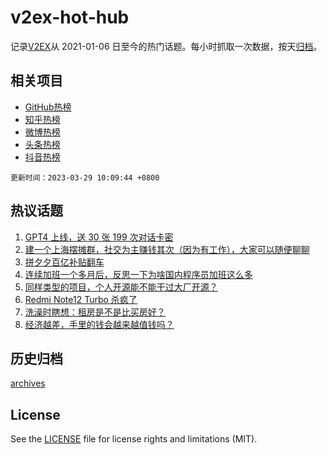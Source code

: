 # v2ex-hot-hub

 记录[V2EX](https://www.v2ex.com/)从 2021-01-06 日至今的热门话题。每小时抓取一次数据，按天[归档](archives)。
 
 ## 相关项目

- [GitHub热榜](https://github.com/it985/github-hot-hub)
- [知乎热榜](https://github.com/it985/zhihu-hot-hub)
- [微博热榜](https://github.com/it985/weibo-hot-hub)
- [头条热榜](https://github.com/it985/toutiao-hot-hub)
- [抖音热榜](https://github.com/it985/douyin-hot-hub)


 `更新时间：2023-03-29 10:09:44 +0800`

## 热议话题

1. [GPT4 上线，送 30 张 199 次对话卡密](https://www.v2ex.com/t/927773)
1. [建一个上海摆摊群，社交为主赚钱其次（因为有工作），大家可以随便聊聊](https://www.v2ex.com/t/927761)
1. [拼夕夕百亿补贴翻车](https://www.v2ex.com/t/927771)
1. [连续加班一个多月后，反思一下为啥国内程序员加班这么多](https://www.v2ex.com/t/927862)
1. [同样类型的项目，个人开源能不能干过大厂开源？](https://www.v2ex.com/t/927837)
1. [Redmi Note12 Turbo 杀疯了](https://www.v2ex.com/t/927951)
1. [洗澡时瞎想：租房是不是比买房好？](https://www.v2ex.com/t/927920)
1. [经济越差，手里的钱会越来越值钱吗？](https://www.v2ex.com/t/927819)

## 历史归档

[archives](archives)

## License

See the [LICENSE](LICENSE) file for license rights and limitations (MIT).
